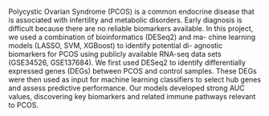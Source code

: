 Polycystic Ovarian Syndrome (PCOS) is a common endocrine disease that is associated with infertility and metabolic disorders. Early diagnosis is difficult because there are no reliable biomarkers available. In this project, we used a combination of bioinformatics (DESeq2) and ma- chine learning models (LASSO, SVM, XGBoost) to identify potential di- agnostic biomarkers for PCOS using publicly available RNA-seq data sets (GSE34526, GSE137684). We first used DESeq2 to identify differentially expressed genes (DEGs) between PCOS and control samples. These DEGs were then used as input for machine learning classifiers to select hub genes and assess predictive performance. Our models developed strong AUC values, discovering key biomarkers and related immune pathways relevant to PCOS.
